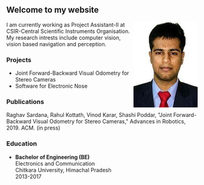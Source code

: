 ## Welcome to my website
<img align="right" src="imgs/raghav.jpeg">

I am currently working as Project Assistant-II at CSIR-Central Scientific Instruments Organisation. My research intrests include computer vision, vision based navigation and perception.

### Projects

* Joint Forward-Backward Visual Odometry for Stereo Cameras
* Software for Electronic Nose

### Publications

Raghav Sardana, Rahul Kottath, Vinod Karar, Shashi Poddar, "Joint Forward-Backward Visual Odometry for Stereo Cameras," Advances in Robotics, 2019. ACM. (in press)

### Education

* __Bachelor of Engineering (BE)__<br/>
Electronics and Communication<br/>
Chitkara University, Himachal Pradesh<br/>
2013-2017
